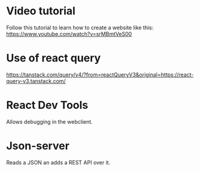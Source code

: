 # Video tutorial

Follow this tutorial to learn how to create a website like this: https://www.youtube.com/watch?v=srMBmtVeS00

# Use of react query

https://tanstack.com/query/v4/?from=reactQueryV3&original=https://react-query-v3.tanstack.com/

# React Dev Tools

Allows debugging in the webclient.

# Json-server
Reads a JSON an adds a REST API over it.
